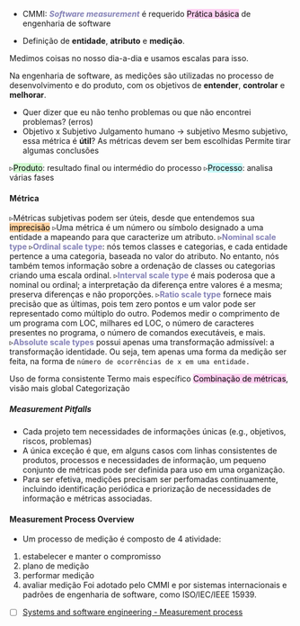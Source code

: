 - CMMI: *<span style="color:#8380B6"><b>Software measurement</b></span>* é requerido
	<mark style="background: #FFB8EBA6;">Prática básica</mark> de engenharia de software

- Definição de **entidade**, **atributo** e **medição**.

Medimos coisas no nosso dia-a-dia  e usamos escalas para isso.

Na engenharia de software, as medições são utilizadas no processo de desenvolvimento e do produto, com os objetivos de **entender**, **controlar** e **melhorar**. 

- Quer dizer que eu não tenho problemas ou que não encontrei problemas? (erros)
-  Objetivo x Subjetivo
		Julgamento humano -> subjetivo
		Mesmo subjetivo, essa métrica é **útil**?
			As métricas devem ser bem escolhidas
			Permite tirar algumas conclusões

▹<mark style="background: #BBFABBA6;">Produto</mark>: resultado final ou intermédio do processo
▹<mark style="background: #ABF7F7A6;">Processo</mark>: analisa várias fases

#### Métrica

▹Métricas subjetivas podem ser úteis, desde que entendemos sua <mark style="background: #FFB86CA6;">imprecisão</mark>
▹Uma métrica é um número ou símbolo designado a uma entidade a mapeando para que caracterize um atributo.
▹<span style="color:#8380B6"><b>Nominal scale type</b></span>
▹<span style="color:#8380B6"><b>Ordinal scale type</b></span>: nós temos classes e categorias, e cada entidade pertence a uma categoria, baseada no valor do atributo. No entanto, nós também temos informação sobre a ordenação de classes ou categorias criando uma escala ordinal.
▹<span style="color:#8380B6"><b>Interval scale type</b></span> é mais poderosa que a nominal ou ordinal; a interpretação da diferença entre valores é a mesma; preserva diferenças e não proporções.
▹<span style="color:#8380B6"><b>Ratio scale type</b></span> fornece mais precisão que as últimas, pois tem zero pontos e um valor pode ser representado como múltiplo do outro. Podemos medir o comprimento de um programa com LOC, milhares ed LOC, o número de caracteres presentes no programa, o número de comandos executáveis, e mais.
▹<span style="color:#8380B6"><b>Absolute scale types</b></span> possui apenas uma transformação admissível: a transformação identidade. Ou seja, tem apenas uma forma da medição ser feita, na forma de `número de ocorrências de x em uma entidade.`

Uso de forma consistente
Termo mais específico
<mark style="background: #FFB8EBA6;">Combinação de métricas</mark>, visão mais global
Categorização

##### Measurement Pitfalls
- Cada projeto tem necessidades de informações únicas (e.g., objetivos, riscos, problemas)
- A única exceção é que, em alguns casos com linhas consistentes de produtos, processos e necessidades de informação, um pequeno conjunto de métricas pode ser definida para uso em uma organização.
- Para ser efetiva, medições precisam ser perfomadas continuamente, incluindo identificação periódica e priorização de necessidades de informação e métricas associadas.

#### Measurement Process Overview
- Um processo de medição é composto de 4 atividade:
1. estabelecer e manter o compromisso
2. plano de medição
3. performar medição
4. avaliar medição
Foi adotado pelo CMMI e por sistemas internacionais e padrões de engenharia de software, como ISO/IEC/IEEE 15939.
- [ ] [Systems and software engineering - Measurement process](https://www.iso.org/obp/ui/#iso:std:iso-iec-ieee:15939:ed-1:v1:en)
